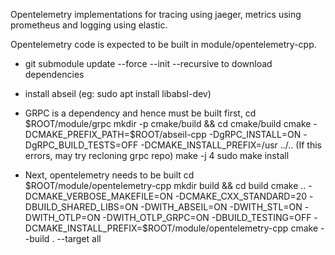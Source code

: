 Opentelemetry implementations for tracing using jaeger, metrics using prometheus and logging using elastic.

Opentelemetry code is expected to be built in module/opentelemetry-cpp. 
* git submodule update --force --init --recursive to download dependencies

* install abseil (eg: sudo apt install libabsl-dev)

* GRPC is a dependency and hence must be built first,
    cd $ROOT/module/grpc
    mkdir -p cmake/build && cd cmake/build
    cmake -DCMAKE_PREFIX_PATH=$ROOT/abseil-cpp -DgRPC_INSTALL=ON -DgRPC_BUILD_TESTS=OFF -DCMAKE_INSTALL_PREFIX=/usr ../..
    (If this errors, may try recloning grpc repo)
    make -j 4
    sudo make install

* Next, opentelemetry needs to be built
    cd $ROOT/module/opentelemetry-cpp
    mkdir build && cd build
    cmake .. -DCMAKE_VERBOSE_MAKEFILE=ON -DCMAKE_CXX_STANDARD=20 -DBUILD_SHARED_LIBS=ON -DWITH_ABSEIL=ON -DWITH_STL=ON -DWITH_OTLP=ON -DWITH_OTLP_GRPC=ON -DBUILD_TESTING=OFF -DCMAKE_INSTALL_PREFIX=$ROOT/module/opentelemetry-cpp
    cmake --build . --target all
